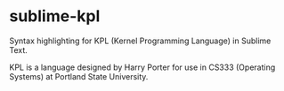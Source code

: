 sublime-kpl
===========

Syntax highlighting for KPL (Kernel Programming Language) in Sublime Text.

KPL is a language designed by Harry Porter for use in CS333 (Operating Systems) at Portland State University.
